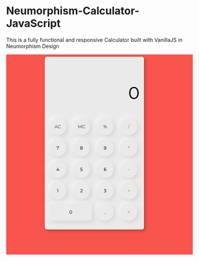 # Neumorphism-Calculator-JavaScript
This is a fully functional and responsive Calculator built with VanillaJS in Neumorphism Design

![Preview of Neumorphism Calculator](preview.png)
